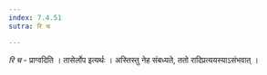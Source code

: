 ```yaml
---
index: 7.4.51
sutra: रि च

---
```

_रि च_ - प्राग्वदिति । तासेर्लोप इत्यर्थः । अस्तिस्तु नेह संबध्यते, ततो रादिप्रत्ययस्याऽसंभवात् ।